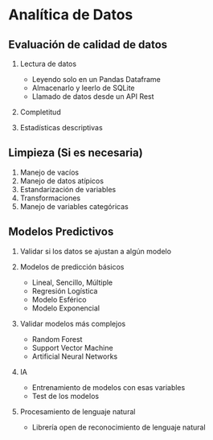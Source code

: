 # Analítica de Datos

## Evaluación de calidad de datos

1. Lectura de datos

   - Leyendo solo en un Pandas Dataframe
   - Almacenarlo y leerlo de SQLite
   - Llamado de datos desde un API Rest

2. Completitud
3. Estadísticas descriptivas

## Limpieza (Si es necesaria)

1. Manejo de vacíos
2. Manejo de datos atípicos
3. Estandarización de variables
4. Transformaciones 
5. Manejo de variables categóricas

## Modelos Predictivos

1. Validar si los datos se ajustan a algún modelo
2. Modelos de predicción básicos

   - Lineal, Sencillo, Múltiple
   - Regresión Logística
   - Modelo Esférico
   - Modelo Exponencial

3. Validar modelos más complejos

   - Random Forest
   - Support Vector Machine
   - Artificial Neural Networks

4. IA

   - Entrenamiento de modelos con esas variables
   - Test de los modelos

5. Procesamiento de lenguaje natural

   - Librería open de reconocimiento de lenguaje natural
